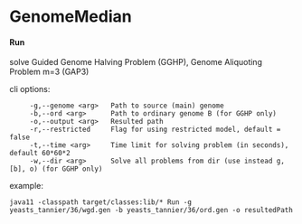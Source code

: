 # GenomeMedian

#### Run 
solve Guided Genome Halving Problem (GGHP), Genome Aliquoting Problem m=3 (GAP3)

cli options: 

         -g,--genome <arg>   Path to source (main) genome
         -b,--ord <arg>      Path to ordinary genome B (for GGHP only)
         -o,--output <arg>   Resulted path
         -r,--restricted     Flag for using restricted model, default = false
         -t,--time <arg>     Time limit for solving problem (in seconds), default 60*60*2
         -w,--dir <arg>      Solve all problems from dir (use instead g, [b], o) (for GGHP only)
         
 example:
 
`java11 -classpath target/classes:lib/* Run -g yeasts_tannier/36/wgd.gen -b yeasts_tannier/36/ord.gen -o resultedPath`
 